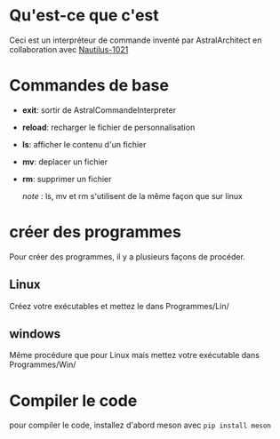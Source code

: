 # Qu'est-ce que c'est

Ceci est un interpréteur de commande inventé par AstralArchitect en collaboration avec [Nautilus-1021](https://github.com/Nautilus-1021)

# Commandes de base

- **exit**: sortir de AstralCommandeInterpreter
- **reload**: recharger le fichier de personnalisation
- **ls**: afficher le contenu d'un fichier
- **mv**: deplacer un fichier
- **rm**: supprimer un fichier
  
  *note* : ls, mv et rm s'utilisent de la même façon que sur linux
# créer des programmes
Pour créer des programmes, il y a plusieurs façons de procéder.
## Linux
Créez votre exécutables et mettez le dans Programmes/Lin/
## windows
Même procédure que pour Linux mais mettez votre exécutable dans Programmes/Win/
# Compiler le code
pour compiler le code, installez d'abord meson avec `pip install meson`
